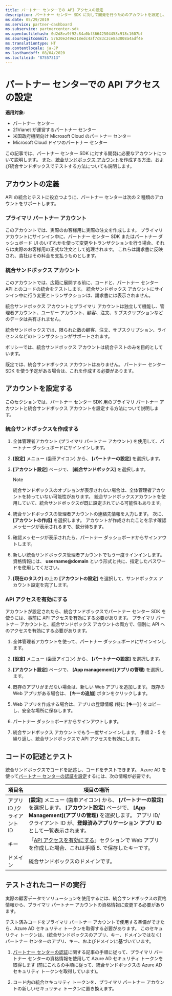 ```yaml
---
title: パートナー センターでの API アクセスの設定
description: パートナー センター SDK に対して開発を行うためのアカウントを設定し、統合サンドボックスでテストします。
ms.date: 05/29/2019
ms.service: partner-dashboard
ms.subservice: partnercenter-sdk
ms.openlocfilehash: 0d2d8ea9f92c84a0bf36642504458c918c1607bf
ms.sourcegitcommit: 57620e249e218edc4af7c83c2ce8a3008a4adf4e
ms.translationtype: HT
ms.contentlocale: ja-JP
ms.lasthandoff: 08/04/2020
ms.locfileid: "87557313"
---
```

# <a name="set-up-api-access-in-partner-center"></a>パートナー センターでの API アクセスの設定

**適用対象:**

- パートナー センター
- 21Vianet が運営するパートナー センター
- 米国政府機関向け Microsoft Cloud のパートナー センター
- Microsoft Cloud ドイツのパートナー センター

この記事では、パートナー センター SDK に対する開発に必要なアカウントについて説明します。 また、[統合サンドボックス アカウント](#integration-sandbox-account)を作成する方法、および統合サンドボックスでテストする方法についても説明します。

## <a name="account-definitions"></a>アカウントの定義

API の統合とテストに役立つように、パートナー センターは次の 2 種類のアカウントをサポートします。

### <a name="primary-partner-account"></a>プライマリ パートナー アカウント

このアカウントでは、実際のお客様用に実際の注文を作成します。 プライマリ アカウントにサインイン中に、パートナー センター SDK またはパートナー ダッシュボード UI のいずれかを使って変更やトランザクションを行う場合、それらは実際のお客様用の正式な注文として処理されます。 これらは請求書に反映され、貴社はその料金を支払うものとします。

### <a name="integration-sandbox-account"></a>統合サンドボックス アカウント

このアカウントでは、広範に展開する前に、コードと、パートナー センター API とのコードの統合をテストします。 統合サンドボックス アカウントにサインイン中に行う変更とトランザクションは、請求書には表示されません。

統合サンドボックス アカウントとプライマリ アカウントは独立して機能し、管理者アカウント、ユーザー アカウント、顧客、注文、サブスクリプションなどのデータは共有されません。

統合サンドボックスでは、限られた数の顧客、注文、サブスクリプション、ライセンスなどのトランザクションがサポートされます。

ポリシーでは、統合サンドボックス アカウントは統合テストのみを目的としています。

既定では、統合サンドボックス アカウントはありません。 パートナー センター SDK を使う予定がある場合は、これを作成する必要があります。

## <a name="set-up-your-accounts"></a>アカウントを設定する

このセクションでは、パートナー センター SDK 用のプライマリ パートナー アカウントと統合サンドボックス アカウントを設定する方法について説明します。

### <a name="create-an-integration-sandbox"></a>統合サンドボックスを作成する

1. 全体管理者アカウント (プライマリ パートナー アカウント) を使用して、パートナー ダッシュボードにサインインします。

2. **[設定]** メニュー (歯車アイコン) から、 **[パートナーの設定]** を選択します。

3. **[アカウント設定]** ページで、 **[統合サンドボックス]** を選択します。

    >[!NOTE]
    >統合サンドボックスのオプションが表示されない場合は、全体管理者アカウントを持っていない可能性があります。 統合サンドボックスアカウントを使用していて、統合サンドボックスが既に設定されている可能性もあります。

4. 統合サンドボックスの管理者アカウントの連絡先情報を入力します。 次に、 **[アカウントの作成]** を選択します。 アカウントが作成されたことを示す確認メッセージが表示されるまで、数分待ちます。

5. 確認メッセージが表示されたら、パートナー ダッシュボードからサインアウトします。

6. 新しい統合サンドボックス管理者アカウントでもう一度サインインします。 資格情報には、 **username@domain** という形式と共に、指定したパスワードを使用してください。

7. **[現在のタスク]** の上の **[アカウントの設定]** を選択して、サンドボックス アカウント設定を完了します。

### <a name="enable-api-access"></a>API アクセスを有効にする

アカウントが設定されたら、統合サンドボックスでパートナー センター SDK を使うには、事前に API アクセスを有効にする必要があります。 プライマリ パートナー アカウントと、統合サンドボックス アカウントの両方で、個別に API へのアクセスを有効にする必要があります。

1. 全体管理者アカウントを使って、パートナー ダッシュボードにサインインします。

2. **[設定]** メニュー (歯車アイコン) から、 **[パートナーの設定]** を選択します。

3. **[アカウント設定]** ページで、 **[App management]\(アプリの管理\)** を選択します。

4. 既存のアプリがまだない場合は、新しい Web アプリを追加します。 既存の Web アプリがある場合は、 **[キーの追加]** ボタンをクリックします。

5. Web アプリを作成する場合は、アプリの登録情報 (特に **[キー]** ) をコピーし、安全な場所に保存します。

6. パートナー ダッシュボードからサインアウトします。

7. 統合サンドボックス アカウントでもう一度サインインします。 手順 2 - 5 を繰り返し、統合サンドボックスで API アクセスを有効にします。

## <a name="write-and-test-code"></a>コードの記述とテスト

統合サンドボックスでコードを記述し、コードをテストできます。 Azure AD を使って[パートナー センターの認証を設定](partner-center-authentication.md)するには、次の情報が必要です。

| 項目名 | 項目の場所 |
| --------- | ------------- |
| アプリ ID /クライアント ID | **[設定]** メニュー (歯車アイコン) から、 **[パートナーの設定]** を選択します。 **[アカウント設定]** ページで、 **[App Management]\(アプリの管理\)** を選択します。 アプリ ID/クライアント ID が、**登録済みアプリケーション アプリ ID** として一覧表示されます。 |
| キー | 「[API アクセスを有効にする](#enable-api-access)」セクションで Web アプリを作成した場合、これは手順 5. で保存したキーです。 |
| ドメイン | 統合サンドボックスのドメインです。 |

## <a name="run-tested-code"></a>テストされたコードの実行

実際の顧客データでソリューションを使用するには、統合サンドボックスの資格情報から、プライマリ パートナー アカウントの資格情報に変更する必要があります。

テスト済みコードをプライマリ パートナー アカウントで使用する準備ができたら、Azure AD セキュリティ トークンを取得する必要があります。 このセキュリティ トークンは、(統合サンドボックスのアプリ、キー、ドメインではなく) パートナー センターのアプリ、キー、およびドメインに基づいています。

1. [パートナー センターの認証](partner-center-authentication.md)に関する記事の手順に従って、プライマリ パートナー センターの資格情報を使用して Azure AD セキュリティ トークンを取得します (前にこれらの手順に従って、統合サンドボックスの Azure AD セキュリティ トークンを取得しています)。

2. コード内の統合セキュリティ トークンを、プライマリ パートナー アカウントの新しいセキュリティ トークンに置き換えます。
